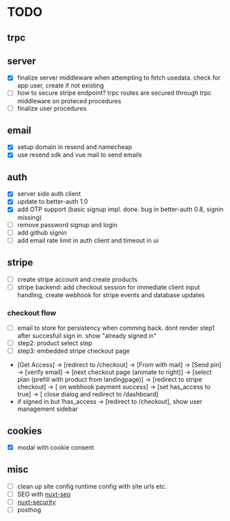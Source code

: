 # TODO

## trpc

## server

- [x] finalize server middleware when attempting to fetch usedata. check for app user, create if not existing
- [ ] how to secure stripe endpoint? trpc routes are secured through trpc middleware on proteced procedures
- [ ] finalize user procedures

## email

- [x] setup domain in resend and namecheap
- [x] use resend sdk and vue mail to send emails

## auth

- [x] server side auth client
- [x] update to better-auth 1.0
- [x] add OTP support (basic signup impl. done. bug in better-auth 0.8, signin missing)
- [ ] remove password signup and login
- [ ] add github signin
- [ ] add email rate limit in auth client and timeout in ui

## stripe

- [ ] create stripe account and create products
- [ ] stripe backend: add checkout session for immediate client input handling, create webhook for stripe events and database updates

### checkout flow

- [ ] email to store for persistency when comming back. dont render step1 after succesfull sign in. show "already signed in"
- [ ] step2: product select step
- [ ] step3: embedded stripe checkout page

- [Get Access] -> [redirect to /checkout] -> [From with mail] -> [Send pin] -> [verify email] -> [next checkout page (animate to right)] -> [select plan (prefill with product from landingpage)] -> [redirect to stripe checkout] -> [ on webhook payment success] -> [set has_access to true] -> [ close dialog and redirect to /dashboard]
- if signed in but !has_access -> [redirect to /checkout], show user management sidebar

## cookies

- [x] modal with cookie consent

## misc

- [ ] clean up site config runtime config with site urls etc.
- [ ] SEO with [nuxt-seo](https://nuxtseo.com/)
- [ ] [nuxt-security](https://github.com/nuxt-modules/security)
- [ ] posthog

